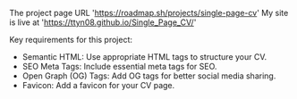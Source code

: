 The project page URL 'https://roadmap.sh/projects/single-page-cv'
My site is live at 'https://ttyn08.github.io/Single_Page_CV/'

Key requirements for this project:
- Semantic HTML: Use appropriate HTML tags to structure your CV.
- SEO Meta Tags: Include essential meta tags for SEO.
- Open Graph (OG) Tags: Add OG tags for better social media sharing.
- Favicon: Add a favicon for your CV page.
